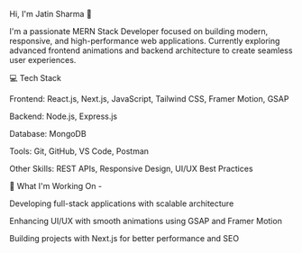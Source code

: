 Hi, I'm Jatin Sharma 👋

I'm a passionate MERN Stack Developer focused on building modern, responsive, and high-performance web applications.
Currently exploring advanced frontend animations and backend architecture to create seamless user experiences.

💻 Tech Stack

Frontend: React.js, Next.js, JavaScript, Tailwind CSS, Framer Motion, GSAP

Backend: Node.js, Express.js

Database: MongoDB

Tools: Git, GitHub, VS Code, Postman

Other Skills: REST APIs, Responsive Design, UI/UX Best Practices

🚀 What I'm Working On -

Developing full-stack applications with scalable architecture

Enhancing UI/UX with smooth animations using GSAP and Framer Motion

Building projects with Next.js for better performance and SEO
